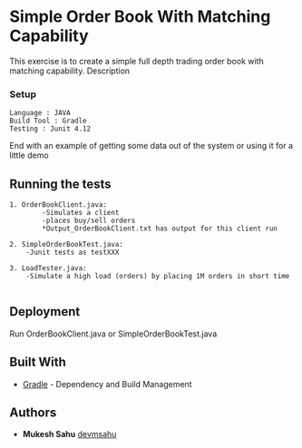 # Simple Order Book With Matching Capability

This exercise is to create a simple full depth trading order book with matching capability.
Description


### Setup
```
Language : JAVA
Build Tool : Gradle
Testing : Junit 4.12
```


End with an example of getting some data out of the system or using it for a little demo

## Running the tests

```
1. OrderBookClient.java:
        -Simulates a client
        -places buy/sell orders
        *Output_OrderBookClient.txt has output for this client run
		
2. SimpleOrderBookTest.java:
    -Junit tests as testXXX
 
3. LoadTester.java:
    -Simulate a high load (orders) by placing 1M orders in short time  
    
```
## Deployment

Run OrderBookClient.java or SimpleOrderBookTest.java

## Built With

* [Gradle](https://gradle.com/) - Dependency and Build Management

## Authors

* **Mukesh Sahu** [devmsahu](https://github.com/devmsahu)

